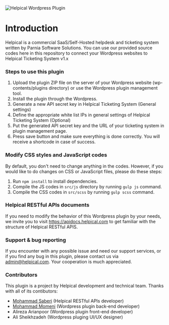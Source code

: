 
<img src="https://github.com/helpical/wordpress-ticketing-plugin/blob/master/assets/images/helpical-wordpress.png" alt="Helpical Wordpress Plugin">

# Introduction
Helpical is a commercial SaaS/Self-Hosted helpdesk and ticketing system written by Parnia Software Solutions. 
You can use our provided source codes here in this repository to connect your Wordpress websites to Helpical Ticketing System v1.x

### Steps to use this plugin
1. Upload the plugin ZIP file on the server of your Wordpress website (wp-contents/plugins directory) or use the Wordpress plugin management tool.
2. Install the plugin through the Wordpress.
3. Generate a new API secret key in Helpical Ticketing System (General settings)
4. Define the appropriate white list IPs in general settings of Helpical Ticketing System (Optional)
5. Put the generated API secret key and the URL of your ticketing system in plugin management page.
6. Press save button and make sure everything is done correctly. You will receive a shortcode in case of success.

### Modify CSS styles and JavaScript codes
By default, you don't need to change anything in the codes. However, if you would like to do changes on CSS or JavaScript files, please do these steps:
1. Run `npm install` to install dependencies.
2. Compile the JS codes in `src/js` directory by running `gulp js` command.
3. Compile the CSS codes in `src/scss` by running `gulp scss` command.

### Helpical RESTful APIs documents
If you need to modify the behavior of this Wordpress plugin by your needs, we invite you to visit https://apidocs.helpical.com to get familiar with the structure of Helpical RESTful APIS.

### Support & bug reporting
If you encounter with any possible issue and need our support services, or if you find any bug in this plugin, please contact us via admin@helpical.com.
Your cooperation is much appreciated.

### Contributors  
This plugin is a project by Helpical development and technical team.
Thanks with all of its contibutors:

- <a href="https://github.com/mbsaberi">Mohammad Saberi</a> (Helpical RESTful APIs developer)
- <a href="https://github.com/mohamad-momeni">Mohammad Momeni</a> (Wordpress plugin back-end developer)
- Alireza Arianpoor (Wordpress plugin front-end developer)
- Ali Sheikhzadeh (Wordpress pluging UI/UX designer)

